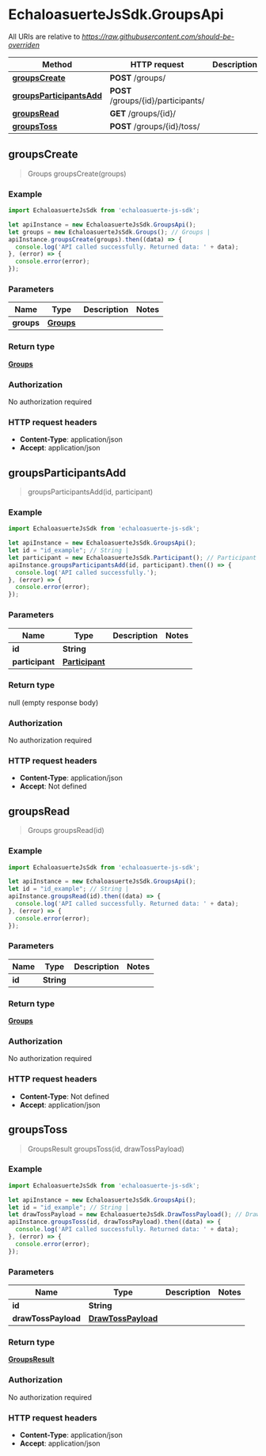 # EchaloasuerteJsSdk.GroupsApi

All URIs are relative to *https://raw.githubusercontent.com/should-be-overriden*

Method | HTTP request | Description
------------- | ------------- | -------------
[**groupsCreate**](GroupsApi.md#groupsCreate) | **POST** /groups/ | 
[**groupsParticipantsAdd**](GroupsApi.md#groupsParticipantsAdd) | **POST** /groups/{id}/participants/ | 
[**groupsRead**](GroupsApi.md#groupsRead) | **GET** /groups/{id}/ | 
[**groupsToss**](GroupsApi.md#groupsToss) | **POST** /groups/{id}/toss/ | 



## groupsCreate

> Groups groupsCreate(groups)



### Example

```javascript
import EchaloasuerteJsSdk from 'echaloasuerte-js-sdk';

let apiInstance = new EchaloasuerteJsSdk.GroupsApi();
let groups = new EchaloasuerteJsSdk.Groups(); // Groups | 
apiInstance.groupsCreate(groups).then((data) => {
  console.log('API called successfully. Returned data: ' + data);
}, (error) => {
  console.error(error);
});

```

### Parameters


Name | Type | Description  | Notes
------------- | ------------- | ------------- | -------------
 **groups** | [**Groups**](Groups.md)|  | 

### Return type

[**Groups**](Groups.md)

### Authorization

No authorization required

### HTTP request headers

- **Content-Type**: application/json
- **Accept**: application/json


## groupsParticipantsAdd

> groupsParticipantsAdd(id, participant)



### Example

```javascript
import EchaloasuerteJsSdk from 'echaloasuerte-js-sdk';

let apiInstance = new EchaloasuerteJsSdk.GroupsApi();
let id = "id_example"; // String | 
let participant = new EchaloasuerteJsSdk.Participant(); // Participant | 
apiInstance.groupsParticipantsAdd(id, participant).then(() => {
  console.log('API called successfully.');
}, (error) => {
  console.error(error);
});

```

### Parameters


Name | Type | Description  | Notes
------------- | ------------- | ------------- | -------------
 **id** | **String**|  | 
 **participant** | [**Participant**](Participant.md)|  | 

### Return type

null (empty response body)

### Authorization

No authorization required

### HTTP request headers

- **Content-Type**: application/json
- **Accept**: Not defined


## groupsRead

> Groups groupsRead(id)



### Example

```javascript
import EchaloasuerteJsSdk from 'echaloasuerte-js-sdk';

let apiInstance = new EchaloasuerteJsSdk.GroupsApi();
let id = "id_example"; // String | 
apiInstance.groupsRead(id).then((data) => {
  console.log('API called successfully. Returned data: ' + data);
}, (error) => {
  console.error(error);
});

```

### Parameters


Name | Type | Description  | Notes
------------- | ------------- | ------------- | -------------
 **id** | **String**|  | 

### Return type

[**Groups**](Groups.md)

### Authorization

No authorization required

### HTTP request headers

- **Content-Type**: Not defined
- **Accept**: application/json


## groupsToss

> GroupsResult groupsToss(id, drawTossPayload)



### Example

```javascript
import EchaloasuerteJsSdk from 'echaloasuerte-js-sdk';

let apiInstance = new EchaloasuerteJsSdk.GroupsApi();
let id = "id_example"; // String | 
let drawTossPayload = new EchaloasuerteJsSdk.DrawTossPayload(); // DrawTossPayload | 
apiInstance.groupsToss(id, drawTossPayload).then((data) => {
  console.log('API called successfully. Returned data: ' + data);
}, (error) => {
  console.error(error);
});

```

### Parameters


Name | Type | Description  | Notes
------------- | ------------- | ------------- | -------------
 **id** | **String**|  | 
 **drawTossPayload** | [**DrawTossPayload**](DrawTossPayload.md)|  | 

### Return type

[**GroupsResult**](GroupsResult.md)

### Authorization

No authorization required

### HTTP request headers

- **Content-Type**: application/json
- **Accept**: application/json

